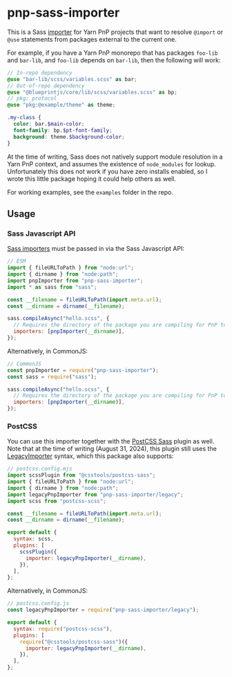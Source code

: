 # pnp-sass-importer

This is a Sass [importer](https://sass-lang.com/documentation/js-api/interfaces/importer/) for Yarn PnP projects that want to resolve `@import` or `@use` statements from packages external to the current one.

For example, if you have a Yarn PnP monorepo that has packages `foo-lib` and `bar-lib`, and `foo-lib` depends on `bar-lib`, then the following will work:

```scss
// In-repo dependency
@use "bar-lib/scss/variables.scss" as bar;
// Out-of-repo dependency
@use "@blueprintjs/core/lib/scss/variables.scss" as bp;
// pkg: protocol
@use "pkg:@example/theme" as theme;

.my-class {
  color: bar.$main-color;
  font-family: bp.$pt-font-family;
  background: theme.$background-color;
}
```

At the time of writing, Sass does not natively support module resolution in a Yarn PnP context, and assumes the existence of `node_modules` for lookup. Unfortunately this does not work if you have zero installs enabled, so I wrote this little package hoping it could help others as well.

For working examples, see the `examples` folder in the repo.

## Usage

### Sass Javascript API

[Sass importers](https://sass-lang.com/documentation/js-api/interfaces/importer/) must be passed in via the Sass Javascript API:

```js
// ESM
import { fileURLToPath } from "node:url";
import { dirname } from "node:path";
import pnpImporter from "pnp-sass-importer";
import * as sass from "sass";

const __filename = fileURLToPath(import.meta.url);
const __dirname = dirname(__filename);

sass.compileAsync("hello.scss", {
  // Requires the directory of the package you are compiling for PnP to do lookups from
  importers: [pnpImporter(__dirname)],
});
```

Alternatively, in CommonJS:

```js
// CommonJS
const pnpImporter = require("pnp-sass-importer");
const sass = require("sass");

sass.compileAsync("hello.scss", {
  // Requires the directory of the package you are compiling for PnP to do lookups from
  importers: [pnpImporter(__dirname)],
});
```

### PostCSS

You can use this importer together with the [PostCSS Sass](https://github.com/csstools/postcss-sass) plugin as well. Note that at the time of writing (August 31, 2024), this plugin still uses the [LegacyImporter](https://sass-lang.com/documentation/js-api/types/legacyimporter/) syntax, which this package also supports:

```js
// postcss.config.mjs
import scssPlugin from "@csstools/postcss-sass";
import { fileURLToPath } from "node:url";
import { dirname } from "node:path";
import legacyPnpImporter from "pnp-sass-importer/legacy";
import scss from "postcss-scss";

const __filename = fileURLToPath(import.meta.url);
const __dirname = dirname(__filename);

export default {
  syntax: scss,
  plugins: [
    scssPlugin({
      importer: legacyPnpImporter(__dirname),
    }),
  ],
};
```

Alternatively, in CommonJS:

```js
// postcss.config.js
const legacyPnpImporter = require("pnp-sass-importer/legacy");

export default {
  syntax: require("postcss-scss"),
  plugins: [
    require("@csstools/postcss-sass")({
      importer: legacyPnpImporter(__dirname),
    }),
  ],
};
```
